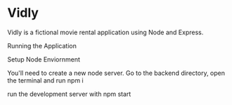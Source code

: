 # Vidly
Vidly is a fictional movie rental application using Node and Express. 

Running the Application

Setup Node Enviornment

You'll need to create a new node server. Go to the backend directory, open the terminal and run npm i

run the development server with npm start

